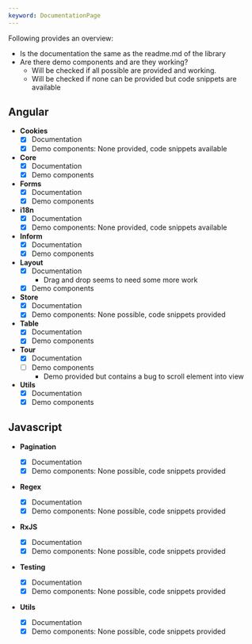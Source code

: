 ```yaml
---
keyword: DocumentationPage
---
```


Following provides an overview:

- Is the documentation the same as the readme.md of the library
- Are there demo components and are they working?
    - Will be checked if all possible are provided and working.
    - Will be checked if none can be provided but code snippets are available

## Angular

- **Cookies**
    - [x] Documentation
    - [x] Demo components: None provided, code snippets available
- **Core**
    - [x] Documentation
    - [x] Demo components
- **Forms**
    - [x] Documentation
    - [x] Demo components
- **i18n**
    - [x] Documentation
    - [x] Demo components: None provided, code snippets available
- **Inform**
    - [x] Documentation
    - [x] Demo components
- **Layout**
    - [x] Documentation
        - Drag and drop seems to need some more work
    - [x] Demo components
- **Store**
    - [x] Documentation
    - [x] Demo components: None possible, code snippets provided
- **Table**
    - [x] Documentation
    - [x] Demo components
- **Tour**
    - [x] Documentation
    - [ ] Demo components
        - Demo provided but contains a bug to scroll element into view
- **Utils**
    - [x] Documentation
    - [x] Demo components

## Javascript

- **Pagination**

    - [x] Documentation
    - [x] Demo components: None possible, code snippets provided

- **Regex**

    - [x] Documentation
    - [x] Demo components: None possible, code snippets provided

- **RxJS**

    - [x] Documentation
    - [x] Demo components: None possible, code snippets provided

- **Testing**

    - [x] Documentation
    - [x] Demo components: None possible, code snippets provided

- **Utils**
    - [x] Documentation
    - [x] Demo components: None possible, code snippets provided

